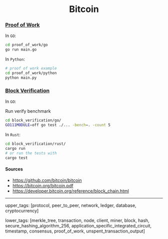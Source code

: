 <h1 align="center">Bitcoin</h1>

### [Proof of Work](./proof_of_work)

In `GO`:

```bash
cd proof_of_work/go
go run main.go
```

In `Python`:

```bash
# proof of work example
cd proof_of_work/python
python main.py
```

### [Block Verification](./block_verification)

In `GO`:

Run verify benchmark

```bash
cd block_verification/go/
GO111MODULE=off go test ./... -bench=. -count 5
```

In `Rust`:

```bash
cd block_verification/rust/
cargo run
# or run the tests with
cargo test
```

#### Sources

- <https://github.com/bitcoin/bitcoin>
- <https://bitcoin.org/bitcoin.pdf>
- <https://developer.bitcoin.org/reference/block_chain.html>

---
upper_tags: [protocol, peer_to_peer, network, ledger, database, cryptocurrency]

lower_tags: [merkle_tree, transaction, node, client, miner, block, hash, secure_hashing_algorithm_256, application_specific_integrated_circuit, timestamp, consensus, proof_of_work, unspent_transaction_output]
